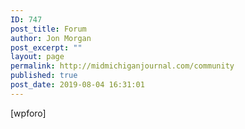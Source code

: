 ```yaml
---
ID: 747
post_title: Forum
author: Jon Morgan
post_excerpt: ""
layout: page
permalink: http://midmichiganjournal.com/community
published: true
post_date: 2019-08-04 16:31:01
---
```

[wpforo]